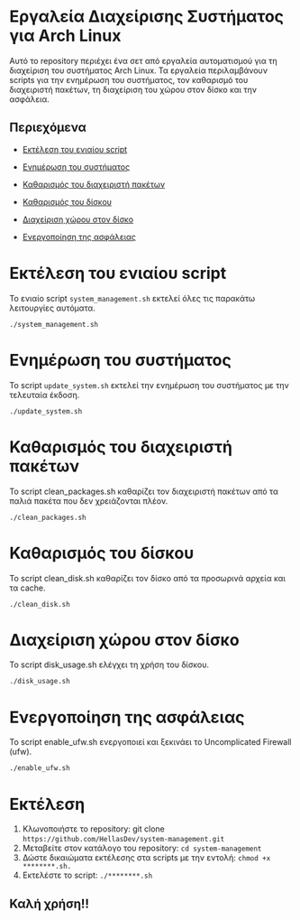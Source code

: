 # Εργαλεία Διαχείρισης Συστήματος για Arch Linux

Αυτό το repository περιέχει ένα σετ από εργαλεία αυτοματισμού για τη διαχείριση του συστήματος Arch Linux. Τα εργαλεία περιλαμβάνουν scripts για την ενημέρωση του συστήματος, τον καθαρισμό του διαχειριστή πακέτων, τη διαχείριση του χώρου στον δίσκο και την ασφάλεια.

## Περιεχόμενα
- [Εκτέλεση του ενιαίου script](#εκτέλεση-του-ενιαίου-script)
  
- [Ενημέρωση του συστήματος](#ενημέρωση-του-συστήματος)
- [Καθαρισμός του διαχειριστή πακέτων](#καθαρισμός-του-διαχειριστή-πακέτων)
- [Καθαρισμός του δίσκου](#καθαρισμός-του-δίσκου)
- [Διαχείριση χώρου στον δίσκο](#διαχείριση-χώρου-στον-δίσκο)
- [Ενεργοποίηση της ασφάλειας](#ενεργοποίηση-της-ασφάλειας)

# Εκτέλεση του ενιαίου script

Το ενιαίο script `system_management.sh` εκτελεί όλες τις παρακάτω λειτουργίες αυτόματα.
```
./system_management.sh
```

# Ενημέρωση του συστήματος

Το script `update_system.sh` εκτελεί την ενημέρωση του συστήματος με την τελευταία έκδοση.

```
./update_system.sh
```

# Καθαρισμός του διαχειριστή πακέτων
Το script clean_packages.sh καθαρίζει τον διαχειριστή πακέτων από τα παλιά πακέτα που δεν χρειάζονται πλέον.
```
./clean_packages.sh
```

# Καθαρισμός του δίσκου
Το script clean_disk.sh καθαρίζει τον δίσκο από τα προσωρινά αρχεία και τα cache.
```
./clean_disk.sh
```

# Διαχείριση χώρου στον δίσκο
Το script disk_usage.sh ελέγχει τη χρήση του δίσκου.
```
./disk_usage.sh
```

# Ενεργοποίηση της ασφάλειας
Το script enable_ufw.sh ενεργοποιεί και ξεκινάει το Uncomplicated Firewall (ufw).
```
./enable_ufw.sh
```

# Εκτέλεση
1. Κλωνοποιήστε το repository: git clone `https://github.com/HellasDev/system-management.git`
2. Μεταβείτε στον κατάλογο του repository:  `cd system-management`
3. Δώστε δικαιώματα εκτέλεσης στα scripts με την εντολή: `chmod +x  ********.sh.`
4. Εκτελέστε το script:  `./********.sh`

## Καλή χρήση!!
